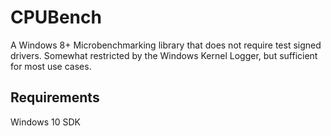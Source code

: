 # CPUBench
A Windows 8+ Microbenchmarking library that does not require test signed drivers. Somewhat restricted by the Windows Kernel Logger, but sufficient for most use cases.
 
## Requirements
Windows 10 SDK

